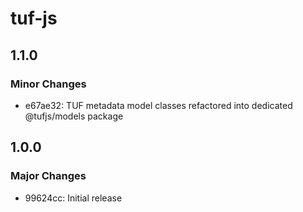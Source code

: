 # tuf-js

## 1.1.0

### Minor Changes

- e67ae32: TUF metadata model classes refactored into dedicated @tufjs/models package

## 1.0.0

### Major Changes

- 99624cc: Initial release
